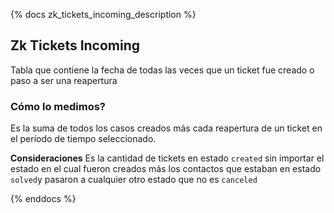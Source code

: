{% docs zk_tickets_incoming_description %}
## Zk Tickets Incoming

Tabla que contiene la fecha de todas las veces que un ticket fue creado o paso
a ser una reapertura

### Cómo lo medimos?

Es la suma de todos los casos creados más cada reapertura de un ticket en el
período de tiempo seleccionado.

**Consideraciones**
Es la cantidad de tickets en estado `created` sin importar el estado en el cual
fueron creados más los contactos que estaban en estado `solved`y pasaron a
cualquier otro estado que no es `canceled`

{% enddocs %}
